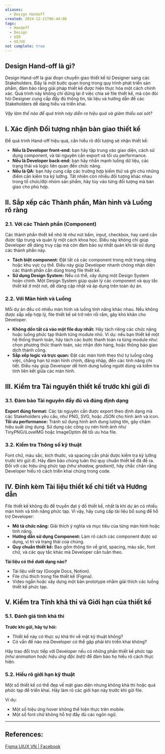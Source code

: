 ```yaml
---
aliases:
  - Design Handoff
created: 2024-12-21T06:44:00
tags:
  - Handoff
  - Design
  - UID
  - UI/UX
not complete: true
---
```

## Design Hand-off là gì?

Design Hand-off là giai đoạn chuyển giao thiết kế từ Designer sang các Stakeholders. Đây là một bước quan trọng trong quy trình phát triển sản phẩm, đảm bảo rằng giải pháp thiết kế được hiện thực hóa một cách chính xác. Quá trình này không chỉ dừng lại ở việc chia sẻ file thiết kế, mà còn đòi hỏi Designer cung cấp đầy đủ thông tin, tài liệu và hướng dẫn để các Stakeholders dễ dàng hiểu và triển khai.

*Vậy làm thế nào để quá trình này diễn ra hiệu quả và giảm thiểu sai sót?*

## I. Xác định Đối tượng nhận bàn giao thiết kế

Để quá trình Hand-off hiệu quả, cần hiểu rõ đối tượng sẽ nhận thiết kế:
- **Nếu là Developer front-end:** bạn hãy tập trung vào giao diện, cách sử dụng component, và tài nguyên cần export và tối ưu performance.
- **Nếu là Developer back-end:** bạn hãy nhấn mạnh luồng dữ liệu, các trạng thái và logic liên quan đến chức năng.
- **Nếu là QA:** bạn hãy cung cấp các trường hợp kiểm thử và ghi chú những điểm cần kiểm tra kỹ lưỡng.
Tất nhiên còn nhiều đối tượng khác nhau trong tổ chức/đội nhóm sản phẩm, hãy tùy vào từng đối tượng mà bàn giao cho phù hợp. 

## II. Sắp xếp các Thành phần, Màn hình và Luồng rõ ràng

### 2.1. Với các Thành phần (Component)

Các thành phần thiết kế nhỏ lẻ như nút bấm, input, checkbox, hay card cần được tập trung và quản lý một cách khoa học. Điều này không chỉ giúp Developer dễ dàng truy cập mà còn đảm bảo sự nhất quán khi tái sử dụng các thành phần này.
- **Tách biệt component:** Đặt tất cả các component trong một trang riêng hoặc khu vực cụ thể. Điều này giúp Developer nhanh chóng nhận diện các thành phần cần dùng trong file thiết kế.
- **Sử dụng Design System:** Nếu có thể, xây dựng một Design System hoàn chỉnh. Một Design System giúp quản lý các component và quy tắc thiết kế ở một nơi, dễ dàng cập nhật và áp dụng trên toàn dự án.

### 2.2. Với Màn hình và Luồng

Mỗi dự án đều có nhiều màn hình và luồng tính năng khác nhau. Nếu không được sắp xếp hợp lý, file thiết kế sẽ trở nên rối rắm, gây khó khăn cho Developer.
- **Không dồn tất cả vào một file duy nhất:** Hãy tách riêng các chức năng hoặc luồng phức tạp thành từng module nhỏ. Ví dụ: nếu bạn thiết kế một hệ thống thanh toán, hãy tách các bước thanh toán ra từng module như: chọn phương thức thanh toán, xác nhận đơn hàng, hoặc thông báo giao dịch thành công.
- **Sắp xếp logic và trực quan:** Đặt các màn hình theo thứ tự luồng công việc, chẳng hạn từ màn hình chính, đăng nhập, đến các tính năng chi tiết. Điều này giúp Developer dễ hình dung luồng người dùng và kiểm tra tính liên kết giữa các màn hình.

## III. Kiểm tra Tài nguyên thiết kế trước khi gửi đi

### 3.1. Đảm bảo Tài nguyên đầy đủ và đúng định dạng

**Export đúng format:** Các tài nguyên cần được export theo định dạng mà các Stakeholders yêu cầu, như PNG, SVG, hoặc JSON cho hình ảnh và icon.
**Tối ưu performance:** Tránh sử dụng hình ảnh dung lượng lớn, gây chậm hiệu suất ứng dụng. Sử dụng các công cụ nén hình ảnh như TinyPNG/iLoveIMG hoặc ImageOptim để tối ưu hóa file.

### 3.2. Kiểm tra Thông số kỹ thuật

Font chữ, màu sắc, kích thước, và spacing cần phải được kiểm tra kỹ lưỡng trước khi gửi đi. Hãy đảm bảo chúng tuân thủ quy chuẩn thiết kế đã đề ra.
Đối với các hiệu ứng phức tạp *(như shadow, gradient)*, hãy chắc chắn rằng Developer hiểu rõ cách triển khai chúng trong code.

## IV. Đính kèm Tài liệu thiết kế chi tiết và Hướng dẫn

File thiết kế không đủ để truyền đạt ý đồ thiết kế, nhất là khi dự án có nhiều màn hình và tính năng phức tạp. Vì vậy, hãy cung cấp tài liệu bổ sung để hỗ trợ Developer:
- **Mô tả chức năng:** Giải thích ý nghĩa và mục tiêu của từng màn hình hoặc tính năng.
- **Hướng dẫn sử dụng Component:** Làm rõ cách các component được sử dụng, vị trí và trạng thái của chúng.
- **Quy chuẩn thiết kế:** Bao gồm thông tin về grid, spacing, màu sắc, font chữ, và các quy tắc khác mà Developer cần tuân theo.

**Tài liệu có thể dưới dạng nào?**
- Tài liệu viết tay (Google Docs, Notion).
- File chú thích trong file thiết kế (Figma).
- Video ngắn hoặc xây dựng một bản prototype nhằm giải thích các luồng thiết kế phức tạp.

## V. Kiểm tra Tính khả thi và Giới hạn của thiết kế

### 5.1. Đánh giá tính khả thi

**Trước khi gửi, hãy tự hỏi:**
- Thiết kế này có thực sự khả thi về mặt kỹ thuật không?
- Có vấn đề nào mà Developer có thể gặp phải khi triển khai không?

Hãy trao đổi trực tiếp với Developer nếu có những phần thiết kế phức tạp *(như animation hoặc hiệu ứng đặc biệt)* để đảm bảo họ hiểu rõ cách thực hiện.

### 5.2. Hiểu rõ giới hạn kỹ thuật

Một số thiết kế có thể đẹp về mặt giao diện nhưng không khả thi hoặc quá phức tạp để triển khai. Hãy làm rõ các giới hạn này trước khi gửi file. 

Ví dụ:
- Một số hiệu ứng hover không thể hiện thực trên mobile.
- Một số font chữ không hỗ trợ đầy đủ các ngôn ngữ.

---
## References:
[Figma UIUX VN | Facebook](https://www.facebook.com/groups/112822915025011?multi_permalinks=448684208105545&hoisted_section_header_type=recently_seen)

